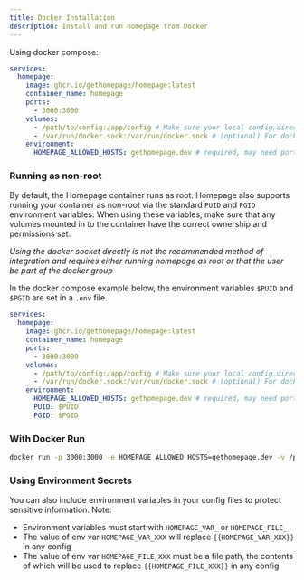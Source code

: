 ```yaml
---
title: Docker Installation
description: Install and run homepage from Docker
---
```


Using docker compose:

```yaml
services:
  homepage:
    image: ghcr.io/gethomepage/homepage:latest
    container_name: homepage
    ports:
      - 3000:3000
    volumes:
      - /path/to/config:/app/config # Make sure your local config directory exists
      - /var/run/docker.sock:/var/run/docker.sock # (optional) For docker integrations
    environment:
      HOMEPAGE_ALLOWED_HOSTS: gethomepage.dev # required, may need port. See gethomepage.dev/installation/#homepage_allowed_hosts
```

### Running as non-root

By default, the Homepage container runs as root. Homepage also supports running your container as non-root via the standard `PUID` and `PGID` environment variables. When using these variables, make sure that any volumes mounted in to the container have the correct ownership and permissions set.

_Using the docker socket directly is not the recommended method of integration and requires either running homepage as root or that the user be part of the docker group_

In the docker compose example below, the environment variables `$PUID` and `$PGID` are set in a `.env` file.

```yaml
services:
  homepage:
    image: ghcr.io/gethomepage/homepage:latest
    container_name: homepage
    ports:
      - 3000:3000
    volumes:
      - /path/to/config:/app/config # Make sure your local config directory exists
      - /var/run/docker.sock:/var/run/docker.sock # (optional) For docker integrations, see alternative methods
    environment:
      HOMEPAGE_ALLOWED_HOSTS: gethomepage.dev # required, may need port. See gethomepage.dev/installation/#homepage_allowed_hosts
      PUID: $PUID
      PGID: $PGID
```

### With Docker Run

```bash
docker run -p 3000:3000 -e HOMEPAGE_ALLOWED_HOSTS=gethomepage.dev -v /path/to/config:/app/config -v /var/run/docker.sock:/var/run/docker.sock ghcr.io/gethomepage/homepage:latest
```

### Using Environment Secrets

You can also include environment variables in your config files to protect sensitive information. Note:

- Environment variables must start with `HOMEPAGE_VAR_` or `HOMEPAGE_FILE_`
- The value of env var `HOMEPAGE_VAR_XXX` will replace `{{HOMEPAGE_VAR_XXX}}` in any config
- The value of env var `HOMEPAGE_FILE_XXX` must be a file path, the contents of which will be used to replace `{{HOMEPAGE_FILE_XXX}}` in any config
